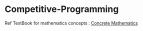 # Competitive-Programming

Ref TextBook for mathematics concepts : [Concrete Mathematics](http://cslabcms.nju.edu.cn/problem_solving/images/0/06/Concrete_Mathematics_-_R._Graham%2C_D._Knuth%2C_O._Patashnik.pdf)
